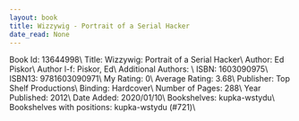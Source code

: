 ```yaml
---
layout: book
title: Wizzywig - Portrait of a Serial Hacker
date_read: None
---
```


Book Id: 13644998\ 
Title: Wizzywig: Portrait of a Serial Hacker\ 
Author: Ed Piskor\ 
Author l-f: Piskor, Ed\ 
Additional Authors: \ 
ISBN: 1603090975\ 
ISBN13: 9781603090971\ 
My Rating: 0\ 
Average Rating: 3.68\ 
Publisher: Top Shelf Productions\ 
Binding: Hardcover\ 
Number of Pages: 288\ 
Year Published: 2012\ 
Date Added: 2020/01/10\ 
Bookshelves: kupka-wstydu\ 
Bookshelves with positions: kupka-wstydu (#721)\ 

